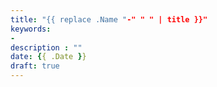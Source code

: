 ```yaml
---
title: "{{ replace .Name "-" " " | title }}"
keywords:
- 
description : ""
date: {{ .Date }}
draft: true
---
```


